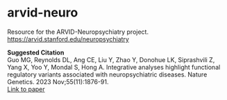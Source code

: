 # arvid-neuro
Resource for the ARVID-Neuropsychiatry project.  
https://arvid.stanford.edu/neuropsychiatry  

**Suggested Citation**  
Guo MG, Reynolds DL, Ang CE, Liu Y, Zhao Y, Donohue LK, Siprashvili Z, Yang X, Yoo Y, Mondal S, Hong A. Integrative analyses highlight functional regulatory variants associated with neuropsychiatric diseases. Nature Genetics. 2023 Nov;55(11):1876-91.  
[Link to paper](https://www.nature.com/articles/s41588-023-01533-5)
